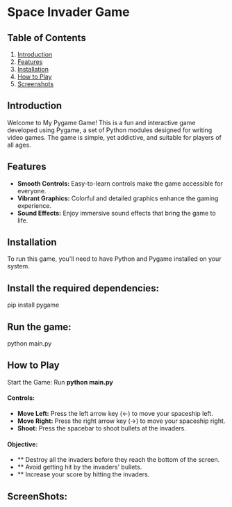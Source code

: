 # Space Invader Game

## Table of Contents
1. [Introduction](#introduction)
2. [Features](#features)
3. [Installation](#installation)
4. [How to Play](#how-to-play)
5. [Screenshots](#screenshots)

## Introduction
Welcome to My Pygame Game! This is a fun and interactive game developed using Pygame, a set of Python modules designed for writing video games. The game is simple, yet addictive, and suitable for players of all ages.

## Features
- **Smooth Controls:** Easy-to-learn controls make the game accessible for everyone.
- **Vibrant Graphics:** Colorful and detailed graphics enhance the gaming experience.
- **Sound Effects:** Enjoy immersive sound effects that bring the game to life.

## Installation
To run this game, you'll need to have Python and Pygame installed on your system.

## Install the required dependencies:
pip install pygame

## Run the game:
python main.py

## How to Play

Start the Game: Run **python main.py** 

#### Controls:

- **Move Left:**  Press the left arrow key (←) to move your spaceship left.
- **Move Right:** Press the right arrow key (→) to move your spaceship right.
-  **Shoot:**     Press the spacebar to shoot bullets at the invaders.

#### Objective:
- ** Destroy all the invaders before they reach the bottom of the screen.
- ** Avoid getting hit by the invaders' bullets.
- ** Increase your score by hitting the invaders.

## ScreenShots:












